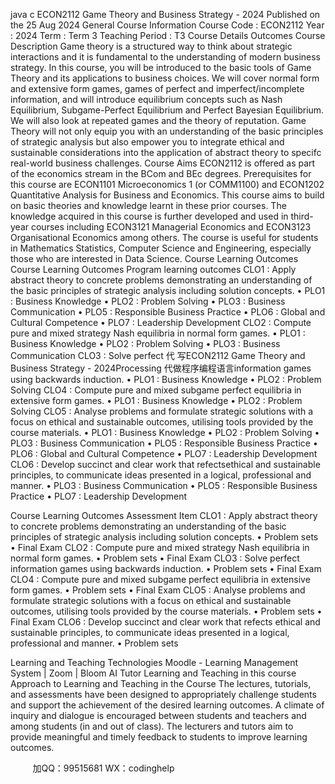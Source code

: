 java c
ECON2112 Game Theory and   Business Strategy - 2024
Published on the   25 Aug 2024
General Course Information 
Course Code :      ECON2112   Year   :    2024
Term :    Term 3
Teaching Period   :    T3
Course Details  Outcomes 
Course Description 
Game   theory   is   a   structured   way   to   think   about   strategic   interactions   and   it   is   fundamental   to   the   understanding of modern business strategy. In this course, you will be introduced to the basic tools   of   Game   Theory   and   its   applications   to   business   choices. We   will   cover   normal   form   and extensive   form   games, games   of   perfect   and   imperfect/incomplete   information, and   will introduce equilibrium concepts such as Nash Equilibrium, Subgame-Perfect   Equilibrium and Perfect Bayesian Equilibrium. We will also look at   repeated games   and the theory of   reputation.   Game   Theory   will   not   only   equip   you   with   an   understanding   of   the   basic   principles   of   strategic analysis   but   also   empower   you   to   integrate   ethical   and   sustainable   considerations   into   the application   of   abstract   theory   to   specifc   real-world   business   challenges.
Course Aims 
ECON2112 is offered as part of the economics stream in the   BCom and   BEc   degrees.
Prerequisites for this course are ECON1101 Microeconomics 1   (or   COMM1100) and   ECON1202   Quantitative Analysis for Business and Economics. This course aims to build on basic theories      and knowledge learnt in these prior courses. The knowledge acquired   in this course   is further developed and used in third-year courses including ECON3121   Managerial   Economics   and ECON3123 Organisational Economics among others. The course is useful for   students   in   Mathematics  Statistics, Computer Science and Engineering, especially those who are interested in   Data Science. 
Course Learning Outcomes 
Course Learning Outcomes 
Program learning outcomes 
CLO1 : Apply abstract theory to concrete 
problems demonstrating an understanding of the basic principles of strategic analysis 
including solution concepts. 
• PLO1 : Business Knowledge 
• PLO2 : Problem Solving 
• PLO3 : Business Communication 
• PLO5 : Responsible Business Practice 
• PLO6 : Global and Cultural Competence 
• PLO7 : Leadership Development 
CLO2 : Compute pure and mixed strategy Nash equilibria in normal form games. 
• PLO1 : Business Knowledge 
• PLO2 : Problem Solving 
• PLO3 : Business Communication 
CLO3 : Solve perfect 代 写ECON2112 Game Theory and Business Strategy - 2024Processing
代做程序编程语言information games using backwards induction. 
• PLO1 : Business Knowledge 
• PLO2 : Problem Solving 
CLO4 : Compute pure and mixed subgame perfect equilibria in extensive form games. 
• PLO1 : Business Knowledge 
• PLO2 : Problem Solving 
CLO5 : Analyse problems and formulate 
strategic solutions with a focus on ethical and sustainable outcomes, utilising tools provided by the course materials. 
• PLO1 : Business Knowledge 
• PLO2 : Problem Solving 
• PLO3 : Business Communication 
• PLO5 : Responsible Business Practice 
• PLO6 : Global and Cultural Competence 
• PLO7 : Leadership Development 
CLO6 : Develop succinct and clear work that refectsethical and sustainable principles, to communicate ideas presented in a logical, professional and manner. 
• PLO3 : Business Communication 
• PLO5 : Responsible Business Practice 
• PLO7 : Leadership Development 

Course Learning Outcomes 
Assessment Item 
CLO1 : Apply abstract theory to concrete problems demonstrating an understanding of the basic principles of strategic analysis 
including solution concepts. 
• Problem sets 
• Final Exam 
CLO2 : Compute pure and mixed strategy Nash equilibria in normal form games. 
• Problem sets 
• Final Exam 
CLO3 : Solve perfect information games using backwards induction. 
• Problem sets 
• Final Exam 
CLO4 : Compute pure and mixed subgame perfect equilibria in extensive form games. 
• Problem sets 
• Final Exam 
CLO5 : Analyse problems and formulate strategic solutions with a focus on ethical and sustainable outcomes, utilising tools 
provided by the course materials. 
• Problem sets 
• Final Exam 
CLO6 : Develop succinct and clear work that refects ethical and sustainable principles, to communicate ideas presented in a 
logical, professional and manner. 
• Problem sets 

Learning and Teaching Technologies 
Moodle - Learning Management System | Zoom   |   Bloom AI Tutor
Learning and Teaching in this course 
Approach to Learning and Teaching in the Course
The lectures, tutorials, and assessments have been   designed to appropriately challenge students   and   support   the   achievement   of   the   desired   learning   outcomes. A   climate   of   inquiry   and   dialogue is encouraged between students and teachers and among students (in and out of   class). The lecturers   and   tutors   aim   to   provide   meaningful   and   timely   feedback   to   students   to   improve   learning   outcomes.







         
加QQ：99515681  WX：codinghelp
